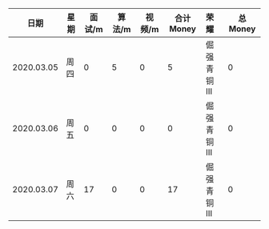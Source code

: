 | 日期       | 星期 | 面试/m | 算法/m | 视频/m | 合计 Money | 荣耀       | 总 Money |
| ---------- | ---- | ------ | ------ | ------ | ---------- | :--------- | -------- |
| 2020.03.05 | 周四 | 0      | 5      | 0      | 5          | 倔强青铜 Ⅲ | 0        |
| 2020.03.06 | 周五 | 0      | 0      | 0      | 0          | 倔强青铜 Ⅲ | 0        |
| 2020.03.07 | 周六 | 17     | 0      | 0      | 17         | 倔强青铜 Ⅲ | 0        |

